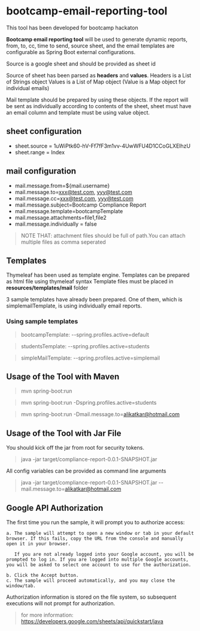 # bootcamp-email-reporting-tool
This tool has been developed for bootcamp hackaton  

<b>Bootcamp email reporting tool</b> will be used to generate dynamic reports, from, to, cc, time to send, source sheet, and the email templates are configurable as Spring Boot external configurations.

Source is a google sheet and should be provided as sheet id

Source of sheet has been parsed as <b>headers</b> and <b>values</b>. 
Headers is a List of Strings object
Values is a List of Map object
(Value is a Map object for individual emails)


Mail template should be prepared by using these objects. 
If the report will be sent as individually according to contents of the sheet, 
sheet must have an email column and template must be using value object.   

## sheet configuration
 - sheet.source = 1uWiPtk60-hV-Ff7fF3m1vv-4UwWFU4D1CCoGLXElhzU
 - sheet.range = Index

## mail configuration
 - mail.message.from=${mail.username}
 - mail.message.to=xxx@test.com, yyy@test.com
 - mail.message.cc=xxx@test.com, yyy@test.com
 - mail.message.subject=Bootcamp Compliance Report
 - mail.message.template=bootcampTemplate
 - mail.message.attachments=file1,file2
 - mail.message.individually = false
 
 > NOTE THAT: attachment files should be full of path.You can attach multiple files as comma seperated

## Templates
Thymeleaf has been used as template engine. Templates can be prepared as html file using thymeleaf syntax
Template files must be placed in <b>resources/templates/mail</b> folder

3 sample templates have already been prepared. One of them, which is simplemailTemplate, is using individually email reports.

### Using sample templates

> bootcampTemplate:  --spring.profiles.active=default

> studentsTemplate:  --spring.profiles.active=students

> simpleMailTemplate:  --spring.profiles.active=simplemail


## Usage of the Tool with Maven

> mvn spring-boot:run

> mvn spring-boot:run -Dspring.profiles.active=students

> mvn spring-boot:run -Dmail.message.to=alikatkar@hotmail.com

## Usage of the Tool with Jar File
You should kick off the jar from root for security tokens. 

> java -jar target/compliance-report-0.0.1-SNAPSHOT.jar

All config variables can be provided as command line arguments

> java -jar target/compliance-report-0.0.1-SNAPSHOT.jar --mail.message.to=alikatkar@hotmail.com
 

## Google API Authorization
The first time you run the sample, it will prompt you to authorize access:

    a. The sample will attempt to open a new window or tab in your default browser. If this fails, copy the URL from the console and manually open it in your browser.

       If you are not already logged into your Google account, you will be prompted to log in. If you are logged into multiple Google accounts, you will be asked to select one account to use for the authorization.

    b. Click the Accept button.
    c. The sample will proceed automatically, and you may close the window/tab.
Authorization information is stored on the file system, so subsequent executions will not prompt for authorization.

> for more information: https://developers.google.com/sheets/api/quickstart/java    